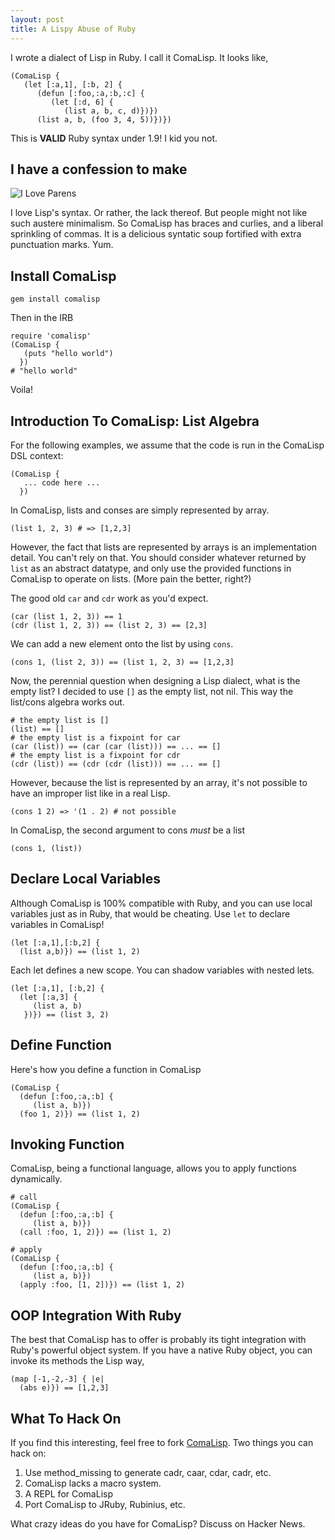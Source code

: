 ```yaml
---
layout: post
title: A Lispy Abuse of Ruby
---
```


I wrote a dialect of Lisp in Ruby. I call it ComaLisp. It looks like,

    (ComaLisp {
       (let [:a,1], [:b, 2] {
          (defun [:foo,:a,:b,:c] {
             (let [:d, 6] {
                (list a, b, c, d)})})
          (list a, b, (foo 3, 4, 5))})})

This is __VALID__ Ruby syntax under 1.9! I kid you not.

## I have a confession to make

![I Love Parens](http://p.twimg.com/AYrd9DACAAIBr7F.png)

I love Lisp's syntax. Or rather, the lack thereof. But people might not like
such austere minimalism. So ComaLisp has braces and curlies, and a liberal
sprinkling of commas. It is a delicious syntatic soup fortified with extra
punctuation marks. Yum.

## Install ComaLisp

    gem install comalisp

Then in the IRB

    require 'comalisp'
    (ComaLisp {
       (puts "hello world")
      })
    # "hello world"

Voila!

## Introduction To ComaLisp: List Algebra

For the following examples, we assume that the code is run in the ComaLisp
DSL context:

    (ComaLisp {
       ... code here ...
      })

In ComaLisp, lists and conses are simply represented by array.

    (list 1, 2, 3) # => [1,2,3]

However, the fact that lists are represented by arrays is an implementation
detail. You can't rely on that. You should consider whatever returned by `list`
as an abstract datatype, and only use the provided functions in ComaLisp to
operate on lists. (More pain the better, right?)

The good old `car` and `cdr` work as you'd expect.

    (car (list 1, 2, 3)) == 1
    (cdr (list 1, 2, 3)) == (list 2, 3) == [2,3]

We can add a new element onto the list by using `cons`.

    (cons 1, (list 2, 3)) == (list 1, 2, 3) == [1,2,3]

Now, the perennial question when designing a Lisp dialect, what is the empty
list? I decided to use `[]` as the empty list, not nil. This way the list/cons
algebra works out.

    # the empty list is []
    (list) == []
    # the empty list is a fixpoint for car
    (car (list)) == (car (car (list))) == ... == []
    # the empty list is a fixpoint for cdr
    (cdr (list)) == (cdr (cdr (list))) == ... == []

However, because the list is represented by an array, it's not possible to have
an improper list like in a real Lisp.

    (cons 1 2) => '(1 . 2) # not possible

In ComaLisp, the second argument to cons _must_ be a list

    (cons 1, (list))

## Declare Local Variables

Although ComaLisp is 100% compatible with Ruby, and you can use local variables
just as in Ruby, that would be cheating. Use `let` to declare variables in
ComaLisp!

    (let [:a,1],[:b,2] {
      (list a,b)}) == (list 1, 2)

Each let defines a new scope. You can shadow variables with nested lets.

    (let [:a,1], [:b,2] {
      (let [:a,3] {
         (list a, b)
       })}) == (list 3, 2)

## Define Function

Here's how you define a function in ComaLisp

    (ComaLisp {
      (defun [:foo,:a,:b] {
         (list a, b)})
      (foo 1, 2)}) == (list 1, 2)

## Invoking Function

ComaLisp, being a functional language, allows you to apply functions
dynamically.

    # call
    (ComaLisp {
      (defun [:foo,:a,:b] {
         (list a, b)})
      (call :foo, 1, 2)}) == (list 1, 2)
      
    # apply
    (ComaLisp {
      (defun [:foo,:a,:b] {
         (list a, b)})
      (apply :foo, [1, 2])}) == (list 1, 2)

## OOP Integration With Ruby

The best that ComaLisp has to offer is probably its tight integration with
Ruby's powerful object system. If you have a native Ruby object, you can invoke
its methods the Lisp way,

    (map [-1,-2,-3] { |e|
      (abs e)}) == [1,2,3]

## What To Hack On

If you find this interesting, feel free to fork [ComaLisp](https://github.com/hayeah/ComaLisp). Two things you can hack on:

1. Use method_missing to generate cadr, caar, cdar, cadr, etc.
2. ComaLisp lacks a macro system.
3. A REPL for ComaLisp
4. Port ComaLisp to JRuby, Rubinius, etc.

What crazy ideas do you have for ComaLisp? Discuss on Hacker News.